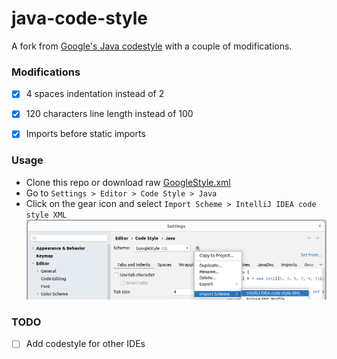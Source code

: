 # java-code-style

A fork from [Google's Java codestyle](https://github.com/google/styleguide) with a couple of modifications.

### Modifications
- [x] 4 spaces indentation instead of 2
- [x] 120 characters line length instead of 100
- [x] Imports before static imports


### Usage
- Clone this repo or download raw [GoogleStyle.xml](https://github.com/barakatech/java-code-style/blob/main/GoogleStyle.xml)
- Go to `Settings > Editor > Code Style > Java`
- Click on the gear icon and select `Import Scheme > IntelliJ IDEA code style XML`
![image](usage.png)

### TODO
- [ ] Add codestyle for other IDEs